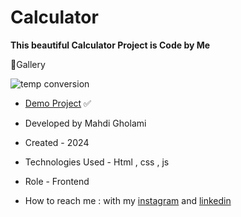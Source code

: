 # Calculator

**This beautiful Calculator Project is Code by Me**

📸Gallery

![temp conversion](https://github.com/user-attachments/assets/e06f60a2-42f8-4f72-820c-8c75dfd98fa0)


- [Demo Project]() ✅

- Developed by Mahdi Gholami

- Created - 2024

- Technologies Used - Html , css , js

- Role - Frontend

- How to reach me : with my [instagram](https://www.instagram.com/mahdi_gholami_web) and [linkedin](https://www.linkedin.com/in/mahdi-gholami-developer)
